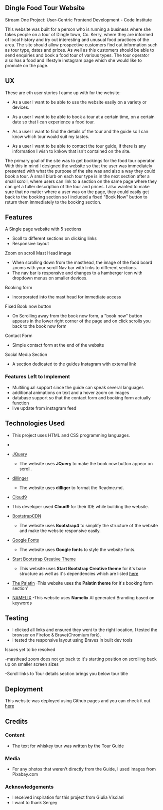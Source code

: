 ## Dingle Food Tour Website
Stream One Project: User-Centric Frontend Development - Code Institute

This website was built for a person who is running a business where she takes people on a tour of Dingle town, Co. Kerry, where they are informed of local history and try out interesting and unusual food practices of the area. The site should allow prospective customers find out information such as tour type, dates and prices. As well as this customers should be able to send enquiries and book a food tour of various types.
The tour operator also has a food and lifestyle instagram page which she would like to promote on the page.
 
## UX
These are eth user stories I came up with for the website:

- As a user I want to be able to use the website easily on a variety or devices.
 
- As a user I want to be able to book a tour at a certain time, on a certain date so that I can experience a food tour.

- As a user I want to find the details of the tour and the guide so I can know which tour would suit my tastes.

- As a user I want to be able to contact the tour guide, if there is any information I wish to knkow that isn't contained on the site.

The primary goal of the site was to get bookings for the food tour operator. With this in mind I designed the website so that the user was immediately presented with what the purpose of the site was and also a way they could book a tour. 
A small blurb on each tour type is in the next section after a small scroll, where users can link to a section on the same page where they can get a fuller description of the tour and prices.
I also wanted to make sure that no matter where a user was on the page, they could easily get back to the booking section so I included a fixed "Book Now" button to return them immediately to the booking section.

## Features
A Single page website with 5 sections
- Scoll to different sections on clicking links
- Responsive layout

Zoom on scroll Mast Head image
- When scrolling down from the masthead, the image of the food board zooms with your scroll
Nav bar with links to different sections.
- The nav bar is responsive and changes to a hamberger icon with dropdown menus on smaller devices.

Booking form
- Incorporated into the mast head for immediate access

Fixed Book now button
- On Scrolling away from the book now form, a "book now" button appears in the lower right corner of the page and on click scrolls you back to the book now form

Contact Form
- Simple contact form at the end of the website

Social Media Section
- A section dedicated to the guides Instagram with external link
 
### Features Left to Implement
- Multilingual support since the guide can speak several languages
- additional animations on text and a hover zoom on images
- database support so that the contact form and booking form actually function
- live update from instagram feed

## Technologies Used

- This project uses HTML and CSS programming languages.
- 
- [JQuery](https://jquery.com)
    - The website uses **JQuery** to make the book now button appear on scroll.

- [dillinger](https://dillinger.io/)
    - The website uses **dilliger** to format the Readme.md.

- [Cloud9](https://c9.io) 
 - This developer used **Cloud9** for their IDE while building the website.

- [BootstrapCDN](https://www.bootstrapcdn.com/)
    - The website uses **Bootstrap4** to simplify the structure of the website and make the website responsive easily.

- [Google Fonts](https://fonts.google.com/)
    - The website uses **Google fonts** to style the website fonts.
 
- [Start Bootstrap Creative Theme](https://startbootstrap.com/themes/creative/)
    - This website uses **Start Bootstrap Creative theme** for it's base structure as well as it's dependencies which are listed [here](https://github.com/BlackrockDigital/startbootstrap-creative)

- [The Palatin](https://colorlib.com/wp/template/the-palatin/)
    -This website uses the **Palatin theme** for it's booking form section'
    
- [NAMELIX](https://namelix.com/)
    -This website uses **Namelix** AI generated Branding based on keywords

## Testing
- I clicked all links and ensured they went to the right location, I tested the browser on Firefox & Brave(Chromium fork). 
- I tested the responsive layout using Braves in built dev tools

Issues yet to be resolved

-masthead zoom does not go back to it's starting position on scrolling back up on smaller screen sizes

-Scroll links to Tour details section brings you below tour title

## Deployment

This website was deployed using Github pages and you can check it out [here](https://fionnlavery.github.io/food-tour-website/)


## Credits

### Content
- The text for whiskey tour was written by the Tour Guide

### Media
- For any photos that weren't directly from the Guide, I used images from Pixabay.com

### Acknowledgements

- I received inspiration for this project from Giulia Visciani
- I want to thank Sergey





